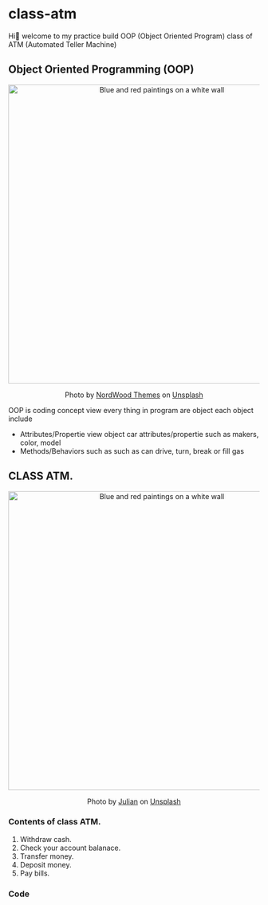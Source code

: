 # class-atm
Hi👋 welcome to my practice build OOP (Object Oriented Program) class of ATM (Automated Teller Machine)

## Object Oriented Programming (OOP)
<div align="center">
  <img src="https://images.unsplash.com/photo-1693836769894-e8674c2e0953?q=80&w=2070&auto=format&fit=crop&ixlib=rb-4.1.0&ixid=M3wxMjA3fDB8MHxwaG90by1wYWdlfHx8fGVufDB8fHx8fA%3D%3D" alt="Blue and red paintings on a white wall" width="600">
  <p>
    Photo by <a href="https://unsplash.com/@nordwood?utm_content=creditCopyText&utm_medium=referral&utm_source=unsplash">NordWood Themes</a> on <a href="https://unsplash.com/photos/blue-and-red-paintings-on-a-white-wall-QeE5v_1Yf1E?utm_content=creditCopyText&utm_medium=referral&utm_source=unsplash">Unsplash</a>
  </p>
<div align = left left >
  
OOP is coding concept view every thing in program are object each object include
* Attributes/Propertie view object car attributes/propertie such as makers, color, model
* Methods/Behaviors such as such as can drive, turn, break or fill gas
## CLASS ATM.
<div align="center">
  <img src="https://images.unsplash.com/photo-1653752821251-bb0225afd001?q=80&w=2070&auto=format&fit=crop&ixlib=rb-4.1.0&ixid=M3wxMjA3fDB8MHxwaG90by1wYWdlfHx8fGVufDB8fHx8fA%3D%3D" alt="Blue and red paintings on a white wall" width="600">
  <p>
    Photo by <a href="https://images.unsplash.com/photo-1653752821251-bb0225afd001?q=80&w=2070&auto=format&fit=crop&ixlib=rb-4.1.0&ixid=M3wxMjA3fDB8MHxwaG90by1wYWdlfHx8fGVufDB8fHx8fA%3D%3D">Julian</a> on <a href="https://unsplash.com/photos/blue-and-red-paintings-on-a-white-wall-QeE5v_1Yf1E?utm_content=creditCopyText&utm_medium=referral&utm_source=unsplash">Unsplash</a>
  </p>
<div align = left left >

### Contents of class ATM.
1. Withdraw cash.
2. Check your account balanace.
3. Transfer money.
4. Deposit money.
5. Pay bills.

### Code








